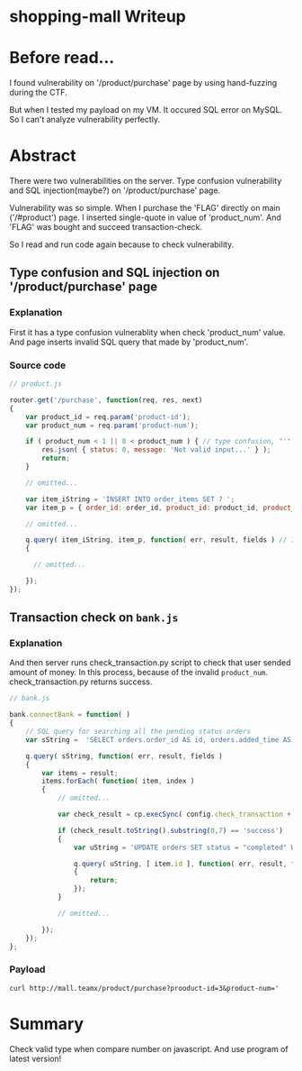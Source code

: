 shopping-mall Writeup
===========

# Before read...
I found vulnerability on '/product/purchase' page by using hand-fuzzing during the CTF.

But when I tested my payload on my VM. It occured SQL error on MySQL.
So I can't analyze vulnerability perfectly.

# Abstract
There were two vulnerabilities on the server.
Type confusion vulnerability and SQL injection(maybe?) on '/product/purchase' page.

Vulnerability was so simple. When I purchase the 'FLAG' directly on main ('/#product') page.
I inserted single-quote in value of 'product_num'. And 'FLAG' was bought and succeed transaction-check.

So I read and run code again because to check vulnerability.

## Type confusion and SQL injection on '/product/purchase' page
### Explanation
First it has a type confusion vulnerablity when check 'product_num' value.
And page inserts invalid SQL query that made by 'product_num'.

### Source code
```js
// product.js

router.get('/purchase', function(req, res, next)
{
    var product_id = req.param('product-id');
    var product_num = req.param('product-num');

    if ( product_num < 1 || 8 < product_num ) { // type confusion, "'" is valid number
        res.json( { status: 0, message: 'Not valid input...' } );
        return;
    }

    // omitted...

    var item_iString = 'INSERT INTO order_items SET ? ';
    var item_p = { order_id: order_id, product_id: product_id, product_num: product_num };

    // omitted...

    q.query( item_iString, item_p, function( err, result, fields ) // It successfully inserted query on CTF. But error has occured on my VM.
    {

      // omitted...

    });
});
```

## Transaction check on `bank.js`
### Explanation
And then server runs check_transaction.py script to check that user sended amount of money.
In this process, because of the invalid `product_num`. check_transaction.py returns success.

```js
// bank.js

bank.connectBank = function( )
{
    // SQL query for searching all the pending status orders
    var sString =  'SELECT orders.order_id AS id, orders.added_time AS time, orders.bank_account AS account, orders.bank_pw AS pw, SUM( order_items.product_num * products.price ) AS amount FROM ( orders JOIN order_items ) JOIN products ON ( orders.order_id = order_items.order_id ) AND ( order_items.product_id = products.product_id ) WHERE orders.status = "pending" GROUP BY orders.order_id ';

    q.query( sString, function( err, result, fields )
    {
        var items = result;
        items.forEach( function( item, index )
        {
            // omitted...

            var check_result = cp.execSync( config.check_transaction + ' ' + ipaddr + ' ' + item.account + ' ' + item.pw + ' ' + item.amount ); // Maybe item.amount will be 0 when SQL injection is successed.

            if (check_result.toString().substring(0,7) == 'success')
            {
                var uString = 'UPDATE orders SET status = "completed" WHERE order_id = ? ';

                q.query( uString, [ item.id ], function( err, result, fields )
                {
                    return;
                });
            }

            // omitted...

        });
    });
};
```

### Payload
`curl http://mall.teamx/product/purchase?prooduct-id=3&product-num='`

# Summary
Check valid type when compare number on javascript.
And use program of latest version!
